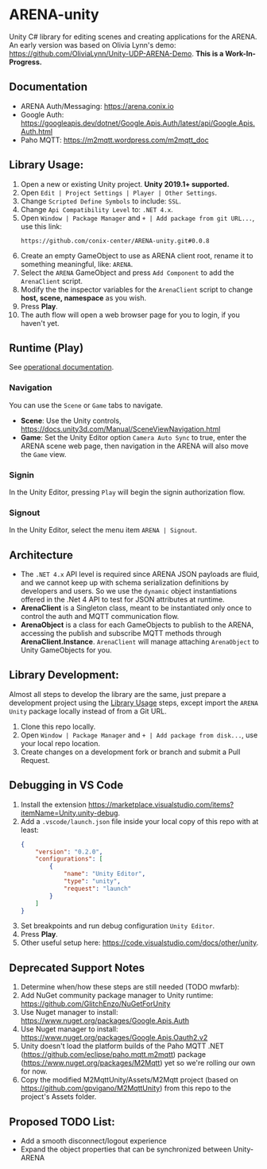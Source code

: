 # ARENA-unity
Unity C# library for editing scenes and creating applications for the ARENA.
An early version was based on Olivia Lynn's demo: https://github.com/OliviaLynn/Unity-UDP-ARENA-Demo.
**This is a Work-In-Progress.**

## Documentation
- ARENA Auth/Messaging: https://arena.conix.io
- Google Auth: https://googleapis.dev/dotnet/Google.Apis.Auth/latest/api/Google.Apis.Auth.html
- Paho MQTT: https://m2mqtt.wordpress.com/m2mqtt_doc

## Library Usage:
1. Open a new or existing Unity project. **Unity 2019.1+ supported.**
1. Open `Edit | Project Settings | Player | Other Settings`.
1. Change `Scripted Define Symbols` to include: `SSL`.
1. Change `Api Compatibility Level` to: `.NET 4.x`.
1. Open `Window | Package Manager` and `+ | Add package from git URL...`, use this link:
    ```
    https://github.com/conix-center/ARENA-unity.git#0.0.8
    ```
1. Create an empty GameObject to use as ARENA client root, rename it to something meaningful, like: `ARENA`.
1. Select the `ARENA` GameObject and press `Add Component` to add the `ArenaClient` script.
1. Modify the the inspector variables for the `ArenaClient` script to change **host, scene, namespace** as you wish.
1. Press **Play**.
1. The auth flow will open a web browser page for you to login, if you haven't yet.

## Runtime (Play)
See [operational documentation](Documentation/arena.unity.md).

### Navigation
You can use the `Scene` or `Game` tabs to navigate.
- **Scene**: Use the Unity controls, https://docs.unity3d.com/Manual/SceneViewNavigation.html
- **Game**: Set the Unity Editor option `Camera Auto Sync` to true, enter the ARENA scene web page, then navigation in the ARENA will also move the `Game` view.

### Signin
In the Unity Editor, pressing `Play` will begin the signin authorization flow.

### Signout
In the Unity Editor, select the menu item `ARENA | Signout`.

## Architecture
- The `.NET 4.x` API level is required since ARENA JSON payloads are fluid, and we cannot keep up with schema serialization definitions by developers and users. So we use the `dynamic` object instantiations offered in the .Net 4 API to test for JSON attributes at runtime.
- **ArenaClient** is a Singleton class, meant to be instantiated only once to control the auth and MQTT communication flow.
- **ArenaObject** is a class for each GameObjects to publish to the ARENA, accessing the publish and subscribe MQTT methods through **ArenaClient.Instance**. `ArenaClient` will manage attaching `ArenaObject` to Unity GameObjects for you.

## Library Development:
Almost all steps to develop the library are the same, just prepare a development project using the [Library Usage](#library-usage) steps, except import the `ARENA Unity` package locally instead of from a Git URL.
1. Clone this repo locally.
1. Open `Window | Package Manager` and `+ | Add package from disk...`, use your local repo location.
1. Create changes on a development fork or branch and submit a Pull Request.

## Debugging in VS Code
1. Install the extension https://marketplace.visualstudio.com/items?itemName=Unity.unity-debug.
1. Add a `.vscode/launch.json` file inside your local copy of this repo with at least:
    ``` json
    {
        "version": "0.2.0",
        "configurations": [
            {
                "name": "Unity Editor",
                "type": "unity",
                "request": "launch"
            }
        ]
    }
    ```
1. Set breakpoints and run debug configuration `Unity Editor`.
1. Press **Play**.
1. Other useful setup here: https://code.visualstudio.com/docs/other/unity.

## Deprecated Support Notes
1. Determine when/how these steps are still needed (TODO mwfarb):
1. Add NuGet community package manager to Unity runtime: https://github.com/GlitchEnzo/NuGetForUnity
1. Use Nuget manager to install: https://www.nuget.org/packages/Google.Apis.Auth
1. Use Nuget manager to install: https://www.nuget.org/packages/Google.Apis.Oauth2.v2
1. Unity doesn't load the platform builds of the Paho MQTT .NET (https://github.com/eclipse/paho.mqtt.m2mqtt) package (https://www.nuget.org/packages/M2Mqtt) yet so we're rolling our own for now.
1. Copy the modified M2MqttUnity/Assets/M2Mqtt project (based on https://github.com/gpvigano/M2MqttUnity) from this repo to the project's Assets folder.

## Proposed TODO List:
- Add a smooth disconnect/logout experience
- Expand the object properties that can be synchronized between Unity-ARENA
